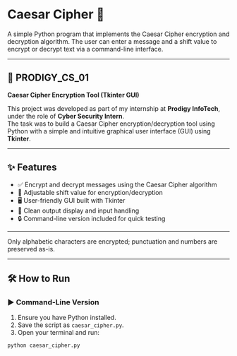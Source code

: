 # Caesar Cipher 🔐

A simple Python program that implements the Caesar Cipher encryption and decryption algorithm. The user can enter a message and a shift value to encrypt or decrypt text via a command-line interface.

---

## 🚀 PRODIGY_CS_01  
**Caesar Cipher Encryption Tool (Tkinter GUI)**  

This project was developed as part of my internship at **Prodigy InfoTech**, under the role of **Cyber Security Intern**.  
The task was to build a Caesar Cipher encryption/decryption tool using Python with a simple and intuitive graphical user interface (GUI) using **Tkinter**.

---

## ✨ Features

- ✅ Encrypt and decrypt messages using the Caesar Cipher algorithm  
- 🔁 Adjustable shift value for encryption/decryption  
- 🖥️ User-friendly GUI built with Tkinter  
- 📃 Clean output display and input handling  
- 🔒 Command-line version included for quick testing

---


Only alphabetic characters are encrypted; punctuation and numbers are preserved as-is.

---

## 🛠️ How to Run

### ▶️ Command-Line Version

1. Ensure you have Python installed.
2. Save the script as `caesar_cipher.py`.
3. Open your terminal and run:

```bash
python caesar_cipher.py



